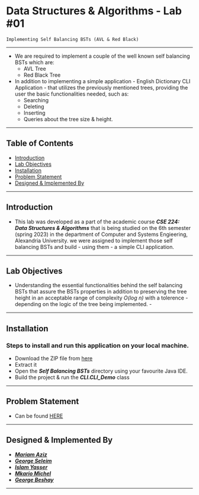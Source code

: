 # Data Structures & Algorithms - Lab #01
`Implementing Self Balancing BSTs (AVL & Red Black)`

---

* We are required to implement a couple of the well known self balancing BSTs which are:
    * AVL Tree
    * Red Black Tree
* In addition to implementing a simple application - English Dictionary CLI Application - that utilizes the previously mentioned trees, providing the user the basic functionalities needed, such as:
    * Searching
    * Deleting
    * Inserting
    * Queries about the tree size & height.
    
---


## Table of Contents

- [Introduction](#introduction)
- [Lab Objectives](#lab-objectives)
- [Installation](#installation)
- [Problem Statement](#problem-statement)
- [Designed & Implemented By](#designed-&-implemented-by)

---

## Introduction

* This lab was developed as a part of the academic course ***CSE 224: Data Structures & Algorithms*** that is being studied on the 6th semester (spring 2023) in the department of Computer and Systems Engieering, Alexandria University.
we were assigned to implement those self balancing BSTs and build - using them - a simple CLI application.

---

## Lab Objectives

* Understanding the essential functionalities behind the self balancing BSTs that assure the BSTs properties in addition to preserving the tree height in an acceptable range of complexity *O(log n)* with a tolerence - depending on the logic of the tree being implemented. -

---

## Installation

### Steps to install and run this application on your local machine.
* Download the ZIP file from [here](https://github.com/GeorgeBeshay/DSII_Lab_01/archive/refs/heads/main.zip)
* Extract it
* Open the ***Self Balancing BSTs*** directory using your favourite Java IDE.
* Build the project & run the ***CLI.CLI_Demo*** class

---


## Problem Statement
- Can be found [HERE](https://drive.google.com/file/d/1fcn5oa3-d8iVMEu4A5mo6HmlK4grsxXe/view?usp=sharing)

---

## Designed & Implemented By
- ***[Mariam Aziz](https://github.com/MariamAziz0)***
- ***[George Seleim](https://github.com/George-Seleim)***
- ***[Islam Yasser](https://github.com/Islam0143)***
- ***[Mkario Michel](https://github.com/Mkario)***
- ***[George Beshay](https://github.com/GeorgeBeshay)***

---

